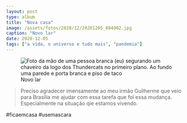 ```yaml
---
layout: post
type: album
title: "Nova casa"
image: /assets/fotos/2020/12/20201205_084902.jpg
caption: "Novo lar"
date: 2020-12-05
tags: ["a vida, o universo e tudo mais", "pandemia"]
---
```

<figure class="foto-post">
            <img src="{{ site.baseurl }}/assets/fotos/2020/12/20201205_084902.jpg" alt="Foto da mão de uma pessoa branca (eu) segurando um chaveiro da logo dos Thundercats no primeiro plano. Ao fundo uma parede e porta branca e piso de taco" title="Foto de casa">
            <figcaption>Novo lar</figcaption>
</figure>

>Preciso agradecer imensamente ao meu irmão Guilherme que veio para Brasília me ajudar com essa tarefa que foi essa mudança. Especialmente na situação qie estamos vivendo.

#ficaemcasa #usemascara 

